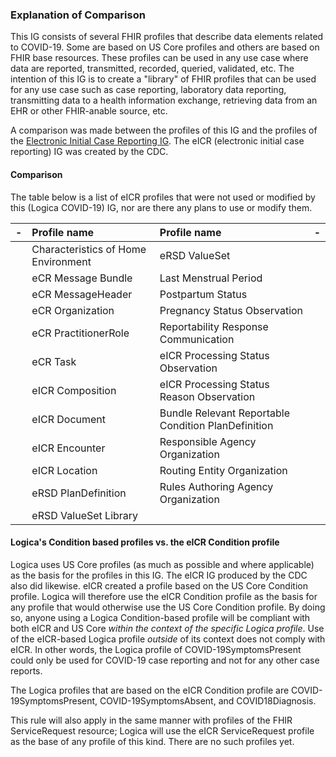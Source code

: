 <!-- Logica_comparison_to_eICR.md {% comment %}
*****************************************************************************************
*                            WARNING: DO NOT EDIT THIS FILE                             *
*                                                                                       *
* This file is generated by SUSHI. Any edits you make to this file will be overwritten. *
*                                                                                       *
* To change the contents of this file, edit the original source file at:                *
* ig-data\input\pagecontent\1_Logica_comparison_to_eICR.md                              *
*****************************************************************************************
{% endcomment %} -->
### Explanation of Comparison


This IG consists of several FHIR profiles that describe data elements related to COVID-19.  Some are based on US Core profiles and others are based on FHIR base resources.  These profiles can be used in any use case where data are reported, transmitted, recorded, queried, validated, etc.  The intention of this IG is to create a "library" of FHIR profiles that can be used for any use case such as case reporting, laboratory data reporting, transmitting data to a health information exchange, retrieving data from an EHR or other FHIR-anable source, etc.

A comparison was made between the profiles of this IG and the profiles of the [Electronic Initial Case Reporting IG](http://hl7.org/fhir/us/ecr/).  The eICR (electronic initial case reporting) IG was created by the CDC.


#### Comparison

The table below is a list of eICR profiles that were not used or modified by this (Logica COVID-19) IG, nor are there any plans to use or modify them.

| - | Profile name | Profile name | - |
|---|:---|:---|---|
||Characteristics of Home Environment|eRSD ValueSet||
||eCR Message Bundle|Last Menstrual Period||
||eCR MessageHeader|Postpartum Status||
||eCR Organization|Pregnancy Status Observation||
||eCR PractitionerRole|Reportability Response Communication||
||eCR Task|eICR Processing Status Observation||
||eICR Composition|eICR Processing Status Reason Observation||
||eICR Document|Bundle	Relevant Reportable Condition PlanDefinition||
||eICR Encounter|Responsible Agency Organization||
||eICR Location|Routing Entity Organization||
||eRSD PlanDefinition|Rules Authoring Agency Organization||
||eRSD ValueSet Library|||


#### Logica's Condition based profiles vs. the eICR Condition profile

Logica uses US Core profiles (as much as possible and where applicable) as the basis for the profiles in this IG.  The eICR IG produced by the CDC also did likewise.  eICR created a profile based on the US Core Condition profile.  Logica will therefore use the eICR Condition profile as the basis for any profile that would otherwise use the US Core Condition profile.  By doing so, anyone using a Logica Condition-based profile will be compliant with both eICR and US Core *within the context of the specific Logica profile*.  Use of the eICR-based Logica profile *outside* of its context does not comply with eICR.  In other words, the Logica profile of COVID-19SymptomsPresent could only be used for COVID-19 case reporting and not for any other case reports.  

The Logica profiles that are based on the eICR Condition profile are COVID-19SymptomsPresent, COVID-19SymptomsAbsent, and COVID18Diagnosis.

This rule will also apply in the same manner with profiles of the FHIR ServiceRequest resource; Logica will use the eICR ServiceRequest profile as the base of any profile of this kind.  There are no such profiles yet.